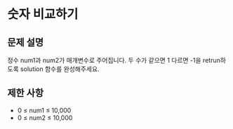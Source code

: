<h1>숫자 비교하기</h1>


<h2>문제 설명</h2>
정수 num1과 num2가 매개변수로 주어집니다. 두 수가 같으면 1 다르면 -1을 retrun하도록 solution 함수를 완성해주세요.

<h2>제한 사항</h2>


- 0 ≤ num1 ≤ 10,000
- 0 ≤ num2 ≤ 10,000

